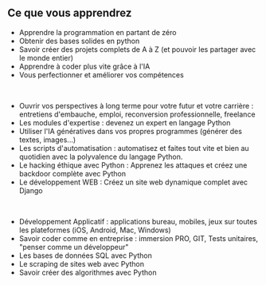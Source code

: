 ## Ce que vous apprendrez


* Apprendre la programmation en partant de zéro
* Obtenir des bases solides en python
* Savoir créer des projets complets de A à Z (et pouvoir les partager avec le monde entier)
* Apprendre à coder plus vite grâce à l'IA
* Vous perfectionner et améliorer vos compétences

<br>

* Ouvrir vos perspectives à long terme pour votre futur et votre carrière : entretiens d'embauche, emploi, reconversion professionnelle, freelance
* Les modules d'expertise : devenez un expert en langage Python
* Utiliser l'IA génératives dans vos propres programmes (générer des textes, images...)
* Les scripts d'automatisation : automatisez et faites tout vite et bien au quotidien avec la polyvalence du langage Python.
* Le hacking éthique avec Python : Apprenez les attaques et créez une backdoor complète avec Python
* Le développement WEB : Créez un site web dynamique complet avec Django

<br>

* Développement Applicatif : applications bureau, mobiles, jeux sur toutes les plateformes (iOS, Android, Mac, Windows)
* Savoir coder comme en entreprise : immersion PRO, GIT, Tests unitaires, "penser comme un développeur"
* Les bases de données SQL avec Python
* Le scraping de sites web avec Python
* Savoir créer des algorithmes avec Python